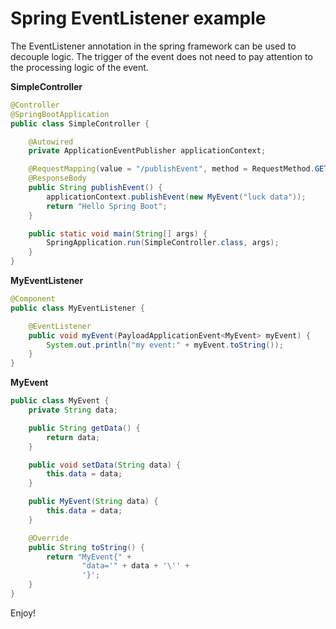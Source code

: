 # Spring EventListener example
The EventListener annotation in the spring framework can be used to decouple logic. The trigger of the event does not 
need to pay attention to the processing logic of the event.

**SimpleController**
```java
@Controller
@SpringBootApplication
public class SimpleController {

    @Autowired
    private ApplicationEventPublisher applicationContext;

    @RequestMapping(value = "/publishEvent", method = RequestMethod.GET)
    @ResponseBody
    public String publishEvent() {
        applicationContext.publishEvent(new MyEvent("luck data"));
        return "Hello Spring Boot";
    }

    public static void main(String[] args) {
        SpringApplication.run(SimpleController.class, args);
    }
}
```
**MyEventListener**
```java
@Component
public class MyEventListener {

    @EventListener
    public void myEvent(PayloadApplicationEvent<MyEvent> myEvent) {
        System.out.println("my event:" + myEvent.toString());
    }
}
```
**MyEvent**
```java
public class MyEvent {
    private String data;

    public String getData() {
        return data;
    }

    public void setData(String data) {
        this.data = data;
    }

    public MyEvent(String data) {
        this.data = data;
    }

    @Override
    public String toString() {
        return "MyEvent{" +
                "data='" + data + '\'' +
                '}';
    }
}
```

Enjoy!